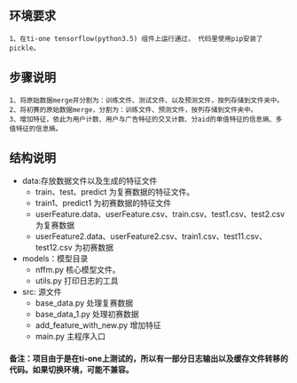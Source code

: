 ## 环境要求
    1、在ti-one tensorflow(python3.5) 组件上运行通过， 代码里使用pip安装了pickle。
## 步骤说明
    1、将原始数据merge并分割为：训练文件、测试文件、以及预测文件，按列存储到文件夹中。
    2、将初赛的原始数据merge，分割为：训练文件、预测文件，按列存储到文件夹中。
    3、增加特征，依此为用户计数、用户与广告特征的交叉计数、分aid的单值特征的信息熵、多值特征的信息熵。
## 结构说明
- data:存放数据文件以及生成的特征文件
    - train、test、predict 为复赛数据的特征文件。
    - train1、predict1 为初赛数据的特征文件
    - userFeature.data、userFeature.csv、train.csv、test1.csv、test2.csv 为复赛数据
    - userFeature2.data、userFeature2.csv、train1.csv、test11.csv、test12.csv 为初赛数据
- models：模型目录
    - nffm.py 核心模型文件。
    - utils.py 打印日志的工具
- src: 源文件
    - base_data.py 处理复赛数据
    - base_data_1.py 处理初赛数据
    - add_feature_with_new.py 增加特征
    - main.py 主程序入口


#### 备注：项目由于是在ti-one上测试的，所以有一部分日志输出以及缓存文件转移的代码。如果切换环境，可能不兼容。
